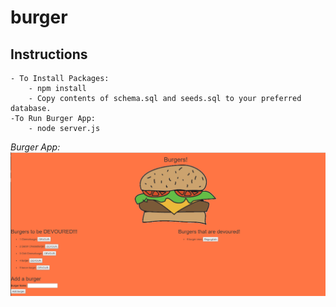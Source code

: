 # burger
## Instructions
	- To Install Packages:
		- npm install
		- Copy contents of schema.sql and seeds.sql to your preferred database.
	-To Run Burger App:
		- node server.js

*Burger App:*
![Image of burger app](https://github.com/regalferg/burger/blob/master/burgerapp.PNG)